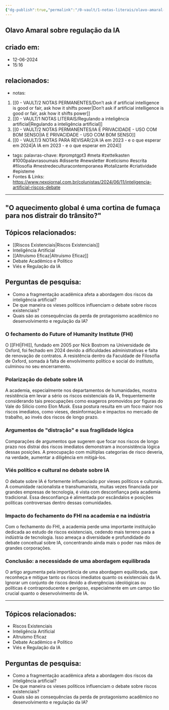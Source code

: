 ```yaml
---
{"dg-publish":true,"permalink":"/0-vault/1-notas-literais/olavo-amaral-sobre-regulacao-da-ia/","tags":["promptgpt3","meta","zettelkasten","1000palavrasoumais","disserte","newsletter","ceticismo","escrita","filosofia","mestredeculturacontemporanea","totalizante","criatividade","episteme"],"dgHomeLink":true,"dgShowLocalGraph":true,"dgShowFileTree":true,"dgEnableSearch":true}
---
```


## Olavo Amaral sobre regulação da IA

## criado em: 
- 12-06-2024
- 15:16
## relacionados:
- notas:
1. [[0 - VAULT/2 NOTAS PERMANENTES/Don’t ask if artificial intelligence is good or fair, ask how it shifts power\|Don’t ask if artificial intelligence is good or fair, ask how it shifts power]]
2. [[0 - VAULT/1 NOTAS LITERAIS/Regulando a inteligência artificial\|Regulando a inteligência artificial]]
3. [[0 - VAULT/2 NOTAS PERMANENTES/IA E PRIVACIDADE - USO COM BOM SENSO\|IA E PRIVACIDADE - USO COM BOM SENSO]]
4. [[0 - VAULT/3 NOTAS PARA REVISAR/2/A IA em 2023 - e o que esperar em 2024\|A IA em 2023 - e o que esperar em 2024]]
- tags: palavras-chave: #promptgpt3 #meta #zettelkasten #1000palavrasoumais #disserte #newsletter #ceticismo #escrita #filosofia #mestredeculturacontemporanea #totalizante #criatividade #episteme
- Fontes & Links: https://www.nexojornal.com.br/colunistas/2024/06/11/inteligencia-artificial-riscos-debate
---

 
## "O aquecimento global é uma cortina de fumaça para nos distrair do trânsito?"

## Tópicos relacionados:
- [[Riscos Existenciais\|Riscos Existenciais]]
- Inteligência Artificial
- [[Altruísmo Eficaz\|Altruísmo Eficaz]]
- Debate Acadêmico e Político
- Viés e Regulação da IA

## Perguntas de pesquisa:
- Como a fragmentação acadêmica afeta a abordagem dos riscos da inteligência artificial?
- De que maneira os vieses políticos influenciam o debate sobre riscos existenciais?
- Quais são as consequências da perda de protagonismo acadêmico no desenvolvimento e regulação da IA?

### O fechamento do Future of Humanity Institute (FHI)
O [[FHI\|FHI]], fundado em 2005 por Nick Bostrom na Universidade de Oxford, foi fechado em 2024 devido a dificuldades administrativas e falta de renovação de contratos. A resistência dentro da Faculdade de Filosofia de Oxford, somada à falta de envolvimento político e social do instituto, culminou no seu encerramento.

### Polarização do debate sobre IA
A academia, especialmente nos departamentos de humanidades, mostra resistência em levar a sério os riscos existenciais da IA, frequentemente considerando tais preocupações como exageros promovidos por figuras do Vale do Silício como Elon Musk. Essa postura resulta em um foco maior nos riscos imediatos, como vieses, desinformação e impactos no mercado de trabalho, ao invés dos riscos de longo prazo.

### Argumentos de "distração" e sua fragilidade lógica
Comparações de argumentos que sugerem que focar nos riscos de longo prazo nos distrai dos riscos imediatos demonstram a inconsistência lógica dessas posições. A preocupação com múltiplas categorias de risco deveria, na verdade, aumentar a diligência em mitigá-los.

### Viés político e cultural no debate sobre IA
O debate sobre IA é fortemente influenciado por vieses políticos e culturais. A comunidade racionalista e transhumanista, muitas vezes financiada por grandes empresas de tecnologia, é vista com desconfiança pela academia tradicional. Essa desconfiança é alimentada por escândalos e posições políticas controversas dentro dessas comunidades.

### Impacto do fechamento do FHI na academia e na indústria
Com o fechamento do FHI, a academia perde uma importante instituição dedicada ao estudo de riscos existenciais, cedendo mais terreno para a indústria de tecnologia. Isso ameaça a diversidade e profundidade do debate conceitual sobre IA, concentrando ainda mais o poder nas mãos de grandes corporações.

### Conclusão: a necessidade de uma abordagem equilibrada
O artigo argumenta pela importância de uma abordagem equilibrada, que reconheça e mitigue tanto os riscos imediatos quanto os existenciais da IA. Ignorar um conjunto de riscos devido a divergências ideológicas ou políticas é contraproducente e perigoso, especialmente em um campo tão crucial quanto o desenvolvimento de IA.

---

## Tópicos relacionados:
- Riscos Existenciais
- Inteligência Artificial
- Altruísmo Eficaz
- Debate Acadêmico e Político
- Viés e Regulação da IA

## Perguntas de pesquisa:
- Como a fragmentação acadêmica afeta a abordagem dos riscos da inteligência artificial?
- De que maneira os vieses políticos influenciam o debate sobre riscos existenciais?
- Quais são as consequências da perda de protagonismo acadêmico no desenvolvimento e regulação da IA?